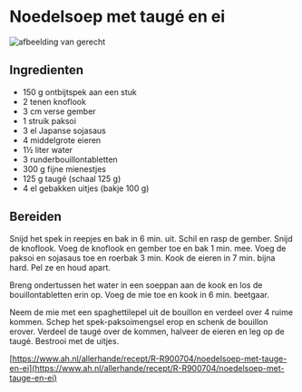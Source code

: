 # Noedelsoep met taugé en ei

![afbeelding van gerecht](https://static.ah.nl/static/recepten/img_008861_2048x1496_JPG.jpg)

## Ingredienten
* 150 g ontbijtspek aan een stuk
* 2 tenen knoflook
* 3 cm verse gember
* 1 struik paksoi
* 3 el Japanse sojasaus
* 4 middelgrote eieren
* 1½ liter water
* 3 runderbouillontabletten
* 300 g fijne mienestjes
* 125 g taugé (schaal 125 g)
* 4 el gebakken uitjes (bakje 100 g)

## Bereiden
Snijd het spek in reepjes en bak in 6 min. uit. Schil en rasp de gember. Snijd de knoflook. Voeg de knoflook en gember toe en bak 1 min. mee. Voeg de paksoi en sojasaus toe en roerbak 3 min. Kook de eieren in 7 min. bijna hard. Pel ze en houd apart.

Breng ondertussen het water in een soeppan aan de kook en los de bouillontabletten erin op. Voeg de mie toe en kook in 6 min. beetgaar.

Neem de mie met een spaghettilepel uit de bouillon en verdeel over 4 ruime kommen. Schep het spek-paksoimengsel erop en schenk de bouillon erover. Verdeel de taugé over de kommen, halveer de eieren en leg op de taugé. Bestrooi met de uitjes.

[https://www.ah.nl/allerhande/recept/R-R900704/noedelsoep-met-tauge-en-ei](https://www.ah.nl/allerhande/recept/R-R900704/noedelsoep-met-tauge-en-ei)

